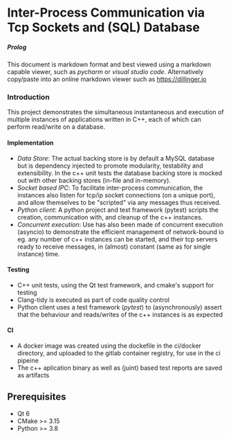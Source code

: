 # Inter-Process Communication via Tcp Sockets and (SQL) Database

##### Prolog
This document is markdown format and best viewed using a markdown capable viewer, such as 
_pycharm_ or _visual studio code_. Alternatively copy/paste into an online markdown viewer 
such as https://dillinger.io

### Introduction
This project demonstrates the simultaneous instantaneous and execution of multiple instances of applications written in C++,
each of which can perform read/write on a database. 

#### Implementation 
- *Data Store*: The actual backing store is by default a MySQL database but is dependency injected to promote modularity,
testability and extensibility.  In the c++ unit tests the database backing store is mocked out with other backing stores (in-file and in-memory).
- *Socket based IPC*: To facilitate inter-process communication, the instances also listen for tcp/ip socket connections (on a unique port), and allow themselves to be "scripted" via any messages thus received.
- *Python client*: A python project and test framework (pytest) scripts the creation, communication with, and cleanup of the c++ instances. 
- *Concurrent execution*: Use has also been made of concurrent execution (asyncio) to demonstrate the efficient management of network-bound io eg. any number of 
c++ instances can be started, and their tcp servers ready to receive messages, in (almost) constant (same as for single instance) time. 

#### Testing 
- C++ unit tests, using the Qt test framework, and cmake's support for testing
- Clang-tidy is executed as part of code quality control
- Python client uses a test framework (*pytest*) to (asynchronously) assert that the behaviour and reads/writes of the c++ instances is as expected

#### CI
- A docker image was created using the dockefile in the ci/docker directory, and uploaded to the gitlab container registry, for use in the ci pipeine
- The c++ aplication binary as well as (juint) based test reports are saved as artifacts

## Prerequisites
- Qt 6
- CMake >= 3.15
- Python >= 3.8
